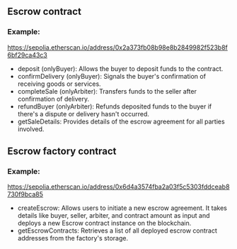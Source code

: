 ## Escrow contract
### Example:
https://sepolia.etherscan.io/address/0x2a373fb08b98e8b2849982f523b8f6bf29ca43c3
- deposit (onlyBuyer): Allows the buyer to deposit funds to the contract.
- confirmDelivery (onlyBuyer): Signals the buyer's confirmation of receiving goods or services.
- completeSale (onlyArbiter): Transfers funds to the seller after confirmation of delivery.
- refundBuyer (onlyArbiter): Refunds deposited funds to the buyer if there's a dispute or delivery hasn't occurred.
- getSaleDetails: Provides details of the escrow agreement for all parties involved.



## Escrow factory contract
### Example:
https://sepolia.etherscan.io/address/0x6d4a3574fba2a03f5c5303fddceab8730f9bca85
- createEscrow: Allows users to initiate a new escrow agreement. It takes details like buyer, seller, arbiter, and contract amount as input and deploys a new Escrow contract instance on the blockchain.
- getEscrowContracts:  Retrieves a list of all deployed escrow contract addresses from the factory's storage.
